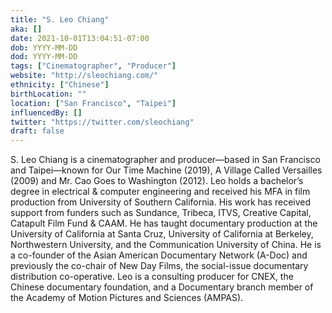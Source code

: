 ```yaml
---
title: "S. Leo Chiang"
aka: []
date: 2021-10-01T13:04:51-07:00
dob: YYYY-MM-DD
dod: YYYY-MM-DD
tags: ["Cinematographer", "Producer"]
website: "http://sleochiang.com/"
ethnicity: ["Chinese"]
birthLocation: ""
location: ["San Francisco", "Taipei"]
influencedBy: []
twitter: "https://twitter.com/sleochiang"
draft: false
---
```

S. Leo Chiang is a cinematographer and producer—based in San Francisco and Taipei—known for Our Time Machine (2019), A Village Called Versailles (2009) and Mr. Cao Goes to Washington (2012). Leo holds a bachelor’s degree in electrical & computer engineering and received his MFA in film production from University of Southern California. His work has received support from funders such as Sundance, Tribeca, ITVS, Creative Capital, Catapult Film Fund & CAAM. He has taught documentary production at the University of California at Santa Cruz, University of California at Berkeley, Northwestern University, and the Communication University of China. He is a co-founder of the Asian American Documentary Network (A-Doc) and previously the co-chair of New Day Films, the social-issue documentary distribution co-operative. Leo is a consulting producer for CNEX, the Chinese documentary foundation, and a Documentary branch member of the Academy of Motion Pictures and Sciences (AMPAS).

